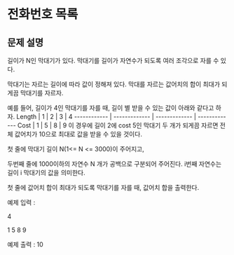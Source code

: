# 전화번호 목록 

## 문제 설명
길이가 N인 막대기가 있다. 막대기를 길이가 자연수가 되도록 여러 조각으로 자를 수 있다.

막대기는 자르는 길이에 따라 값이 정해져 있다. 막대를 자르는 값어치의 합이 최대가 되게끔 막대기를 자르자.

예를 들어, 길이가 4인 막대기를 자를 때, 길이 별 받을 수 있는 값이 아래와 같다고 하자.
Length | 1 | 2 | 3 | 4
------------ | ------------- | ------------- | -------------
Cost | 1 | 5 | 8 | 9
이 경우에 길이 2에 cost 5인 막대기 두 개가 되게끔 자르면 전체 값어치가 10으로 최대로 값을 받을 수 있을 것이다.



첫 줄에 막대기 길이 N(1<= N <= 3000)이 주어지고,

두번째 줄에 1000이하의 자연수 N 개가 공백으로 구분되어 주어진다. i번째 자연수는 길이 i 막대기의 값을 의미한다.



첫 줄에 값어치 합이 최대가 되도록 막대기를 자를 때, 값어치 합을 출력한다.



예제 입력 : 

4

1 5 8 9



예제 출력 : 10